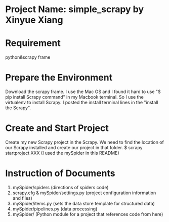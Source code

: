 # Project Name: simple_scrapy by Xinyue Xiang 
# Requirement
python&scrapy frame 
# Prepare the Environment
Download the scrapy frame. 
I use the Mac OS and I found it hard to use "$ pip install Scrapy command" in my Macbook terminal. So I use the virtualenv to install Scrapy. I posted the install terminal lines in the "install the Scrapy".
# Create and Start Project
Create my new Scrapy project in the Scrapy. We need to find the location of our Scrapy installed and create our project in that folder.
$ scrapy startproject XXX (I used the mySpider in this README)
# Instruction of Documents
1. mySpider/spiders (directions of spiders code)
2. scrapy.cfg & mySpider/settings.py (project configuration information and files)
3. mySpider/items.py (sets the data store template for structured data)
4. mySpider/pipelines.py (data processing)
5. mySpider/ (Python module for a project that references code from here)



